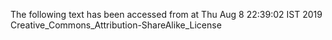 The following text has been accessed from at Thu Aug 8 22:39:02 IST 2019
Creative_Commons_Attribution-ShareAlike_License
